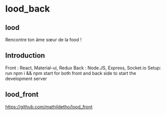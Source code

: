 # lood_back
## lood
Rencontre ton âme sœur de la food !

## Introduction
Front : React, Material-ui, Redux Back : Node.JS, Express, Socket.io
Setup:
run npm i && npm start for both front and back side to start the development server

## lood_front 
https://github.com/mathildetho/lood_front
